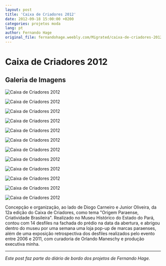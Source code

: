 ```yaml
---
layout: post
title: 'Caixa de Criadores 2012'
date: 2012-09-18 15:00:00 +0200
categories: projetos moda
lang: pt
author: Fernando Hage
original_file: fernandohage.weebly.com/Migrated/caixa-de-criadores-2012.html
---
```


# Caixa de Criadores 2012

## Galeria de Imagens

![Caixa de Criadores 2012](/assets/images/caixa-de-criadores-2012-01.jpg)

![Caixa de Criadores 2012](/assets/images/caixa-de-criadores-2012-02.jpg)

![Caixa de Criadores 2012](/assets/images/caixa-de-criadores-2012-03.jpg)

![Caixa de Criadores 2012](/assets/images/caixa-de-criadores-2012-04.jpg)

![Caixa de Criadores 2012](/assets/images/caixa-de-criadores-2012-05.png)

![Caixa de Criadores 2012](/assets/images/caixa-de-criadores-2012-06.jpg)

![Caixa de Criadores 2012](/assets/images/caixa-de-criadores-2012-07.jpg)

![Caixa de Criadores 2012](/assets/images/caixa-de-criadores-2012-08.jpg)

![Caixa de Criadores 2012](/assets/images/caixa-de-criadores-2012-09.jpg)

![Caixa de Criadores 2012](/assets/images/caixa-de-criadores-2012-10.jpg)

![Caixa de Criadores 2012](/assets/images/caixa-de-criadores-2012-11.png)

![Caixa de Criadores 2012](/assets/images/caixa-de-criadores-2012-12.png)

Concepção e organização, ao lado de Diogo Carneiro e Junior Oliveira, da 12a edição do Caixa de Criadores, como tema "Origem Paraense, Criatividade Brasileira". Realizado no Museu Histórico do Estado do Pará, contou com 14 desfiles na fachada do prédio na data da abertura, e abrigou dentro do museu por uma semana uma loja pop-up de marcas paraenses, além de uma exposição retrospectiva dos desfiles realizados pelo evento entre 2006 e 2011, com curadoria de Orlando Maneschy e produção executiva minha.

---

*Este post faz parte do diário de bordo dos projetos de Fernando Hage.*
